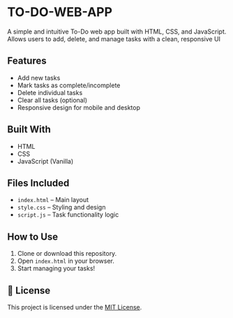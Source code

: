 # TO-DO-WEB-APP
A simple and intuitive To-Do web app built with HTML, CSS, and JavaScript. Allows users to add, delete, and manage tasks with a clean, responsive UI

##  Features
- Add new tasks
- Mark tasks as complete/incomplete
- Delete individual tasks
- Clear all tasks (optional)
- Responsive design for mobile and desktop

## Built With
- HTML
- CSS
- JavaScript (Vanilla)

##  Files Included
- `index.html` – Main layout
- `style.css` – Styling and design
- `script.js` – Task functionality logic

##  How to Use
1. Clone or download this repository.
2. Open `index.html` in your browser.
3. Start managing your tasks!


## 📄 License
This project is licensed under the [MIT License](LICENSE).

